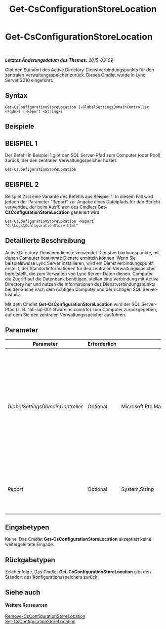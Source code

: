 ﻿---
title: Get-CsConfigurationStoreLocation
TOCTitle: Get-CsConfigurationStoreLocation
ms:assetid: abfda147-02fa-46a5-a988-d83daf4cc455
ms:mtpsurl: https://technet.microsoft.com/de-de/library/Gg412814(v=OCS.15)
ms:contentKeyID: 49295061
ms.date: 05/19/2016
mtps_version: v=OCS.15
ms.translationtype: HT
---

# Get-CsConfigurationStoreLocation

 

_**Letztes Änderungsdatum des Themas:** 2015-03-09_

Gibt den Standort des Active Directory-Dienstverbindungspunkts für den zentralen Verwaltungsspeicher zurück. Dieses Cmdlet wurde in Lync Server 2010 eingeführt.

## Syntax

    Get-CsConfigurationStoreLocation [-GlobalSettingsDomainController <Fqdn>] [-Report <String>]

## Beispiele

## BEISPIEL 1

Der Befehl in Beispiel 1 gibt den SQL Server-Pfad zum Computer (oder Pool) zurück, der den zentralen Verwaltungsspeicher hostet.

    Get-CsConfigurationStoreLocation

## BEISPIEL 2

Beispiel 2 ist eine Variante des Befehls aus Beispiel 1. In diesem Fall wird jedoch der Parameter "Report" zur Angabe eines Dateipfads für den Bericht verwendet, der beim Ausführen des Cmdlets **Get-CsConfigurationStoreLocation** generiert wird.

    Get-CsConfigurationStoreLocation -Report "C:\Logs\ConfigurationStore.html"

## Detaillierte Beschreibung

Active Directory-Domänendienste verwendet Dienstverbindungspunkte, mit denen Computer bestimmte Dienste ermitteln können. Wenn Sie beispielsweise Lync Server installieren, wird ein Dienstverbindungspunkt erstellt, der Standortinformationen für den zentralen Verwaltungsspeicher bereitstellt, die zum Verwalten von Lync Server-Daten dienen. Computer, die Zugriff auf die Datenbank benötigen, stellen eine Verbindung mit Active Directory her und nutzen die Informationen des Dienstverbindungspunkts bei der Suche nach dem richtigen Computer und der richtigen SQL Server-Instanz.

Mit dem Cmdlet **Get-CsConfigurationStoreLocation** wird der SQL Server-Pfad (z. B. "atl-sql-001.litwareinc.com/rtc) zum Computer zurückgegeben, auf dem Sie den zentralen Verwaltungsspeicher ausführen.

## Parameter


<table>
<colgroup>
<col style="width: 25%" />
<col style="width: 25%" />
<col style="width: 25%" />
<col style="width: 25%" />
</colgroup>
<thead>
<tr class="header">
<th>Parameter</th>
<th>Erforderlich</th>
<th>Typ</th>
<th>Beschreibung</th>
</tr>
</thead>
<tbody>
<tr class="odd">
<td><p><em>GlobalSettingsDomainController</em></p></td>
<td><p>Optional</p></td>
<td><p>Microsoft.Rtc.Management.Deploy.Fqdn</p></td>
<td><p>Vollqualifizierter Domänenname (FQDN) eines Domänencontrollers, auf dem globale Einstellungen gespeichert sind. Wenn die globalen Einstellungen im Active Directory-Systemcontainer gespeichert sind, muss dieser Parameter auf den Stammdomänencontroller verweisen. Wenn die globalen Einstellungen im Konfigurationscontainer gespeichert sind, kann jeder Domänencontroller verwendet werden, und dieser Parameter kann ausgelassen werden.</p></td>
</tr>
<tr class="even">
<td><p><em>Report</em></p></td>
<td><p>Optional</p></td>
<td><p>System.String</p></td>
<td><p>Ermöglicht es Ihnen, einen Dateipfad für die bei der Ausführung des Cmdlets erstellte Protokolldatei anzugeben. Beispiel: -Report &quot;C:\Logs\ConfigurationStore.html&quot;</p></td>
</tr>
</tbody>
</table>


## Eingabetypen

Keine. Das Cmdlet **Get-CsConfigurationStoreLocation** akzeptiert keine weitergeleitete Eingabe.

## Rückgabetypen

Zeichenfolge. Das Cmdlet **Get-CsConfigurationStoreLocation** gibt den Standort des Konfigurationsspeichers zurück.

## Siehe auch

#### Weitere Ressourcen

[Remove-CsConfigurationStoreLocation](remove-csconfigurationstorelocation.md)  
[Set-CsConfigurationStoreLocation](set-csconfigurationstorelocation.md)


